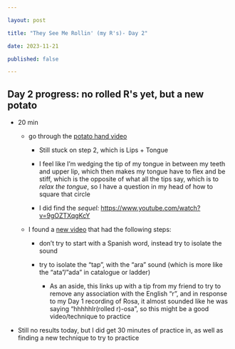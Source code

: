 ```yaml
---

layout: post

title: "They See Me Rollin' (my R's)- Day 2"

date: 2023-11-21

published: false

---
```




## Day 2 progress: no rolled R's yet, but a new potato 

- 20 min

    - go through the [potato hand video](https://www.youtube.com/watch?v=P9mMvuRGKY8)

        - Still stuck on step 2, which is Lips + Tongue

        - I feel like I’m wedging the tip of my tongue in between my teeth and upper lip, which then makes my tongue have to flex and be stiff, which is the opposite of what all the tips say, which is to *relax the tongue*, so I have a question in my head of how to square that circle

        - I did find the *sequel:* https://www.youtube.com/watch?v=9gOZTXqgKcY

    - I found a [new video](https://www.youtube.com/watch?v=WfMadRajLPg) that had the following steps:

        - don’t try to start with a Spanish word, instead try to isolate the sound

        - try to isolate the “tap”, with the “ara” sound (which is more like the “ata”/”ada” in catalogue or ladder)

            - As an aside, this links up with a tip from my friend to try to remove any association with the English “r”, and in response to my Day 1 recording of Rosa, it almost sounded like he was saying “hhhhhlr(rolled r)-osa”, so this might be a good video/technique to practice

- Still no results today, but I did get 30 minutes of practice in, as well as finding a new technique to try to practice